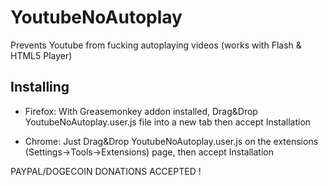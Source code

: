 YoutubeNoAutoplay
=================

Prevents Youtube from fucking autoplaying videos (works with Flash &amp; HTML5 Player)

## Installing

- Firefox: With Greasemonkey addon installed, Drag&Drop YoutubeNoAutoplay.user.js file into a new tab then accept Installation

- Chrome: Just Drag&Drop YoutubeNoAutoplay.user.js on the extensions (Settings->Tools->Extensions) page, then accept Installation



PAYPAL/DOGECOIN DONATIONS ACCEPTED !
